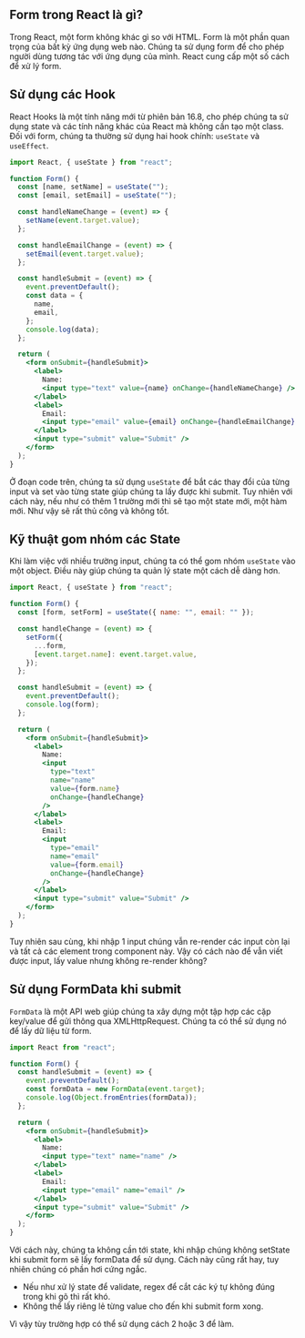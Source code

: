 ## Form trong React là gì?

Trong React, một form không khác gì so với HTML. Form là một phần quan trọng của bất kỳ ứng dụng web nào. Chúng ta sử dụng form để cho phép người dùng tương tác với ứng dụng của mình. React cung cấp một số cách để xử lý form.

## Sử dụng các Hook

React Hooks là một tính năng mới từ phiên bản 16.8, cho phép chúng ta sử dụng state và các tính năng khác của React mà không cần tạo một class. Đối với form, chúng ta thường sử dụng hai hook chính: `useState` và `useEffect`.

```jsx
import React, { useState } from "react";

function Form() {
  const [name, setName] = useState("");
  const [email, setEmail] = useState("");

  const handleNameChange = (event) => {
    setName(event.target.value);
  };

  const handleEmailChange = (event) => {
    setEmail(event.target.value);
  };

  const handleSubmit = (event) => {
    event.preventDefault();
    const data = {
      name,
      email,
    };
    console.log(data);
  };

  return (
    <form onSubmit={handleSubmit}>
      <label>
        Name:
        <input type="text" value={name} onChange={handleNameChange} />
      </label>
      <label>
        Email:
        <input type="email" value={email} onChange={handleEmailChange} />
      </label>
      <input type="submit" value="Submit" />
    </form>
  );
}
```

Ở đoạn code trên, chúng ta sử dụng `useState` để bắt các thay đổi của từng input và set vào từng state giúp chúng ta lấy được khi submit. Tuy nhiên với cách này, nếu như có thêm 1 trường mới thì sẽ tạo một state mới, một hàm mới. Như vậy sẽ rất thủ công và không tốt.

## Kỹ thuật gom nhóm các State

Khi làm việc với nhiều trường input, chúng ta có thể gom nhóm `useState` vào một object. Điều này giúp chúng ta quản lý state một cách dễ dàng hơn.

```jsx
import React, { useState } from "react";

function Form() {
  const [form, setForm] = useState({ name: "", email: "" });

  const handleChange = (event) => {
    setForm({
      ...form,
      [event.target.name]: event.target.value,
    });
  };

  const handleSubmit = (event) => {
    event.preventDefault();
    console.log(form);
  };

  return (
    <form onSubmit={handleSubmit}>
      <label>
        Name:
        <input
          type="text"
          name="name"
          value={form.name}
          onChange={handleChange}
        />
      </label>
      <label>
        Email:
        <input
          type="email"
          name="email"
          value={form.email}
          onChange={handleChange}
        />
      </label>
      <input type="submit" value="Submit" />
    </form>
  );
}
```

Tuy nhiên sau cùng, khi nhập 1 input chúng vẫn re-render các input còn lại và tất cả các element trong component này. Vậy có cách nào để vẫn viết được input, lấy value nhưng không re-render không?

## Sử dụng FormData khi submit

`FormData` là một API web giúp chúng ta xây dựng một tập hợp các cặp key/value để gửi thông qua XMLHttpRequest. Chúng ta có thể sử dụng nó để lấy dữ liệu từ form.

```jsx
import React from "react";

function Form() {
  const handleSubmit = (event) => {
    event.preventDefault();
    const formData = new FormData(event.target);
    console.log(Object.fromEntries(formData));
  };

  return (
    <form onSubmit={handleSubmit}>
      <label>
        Name:
        <input type="text" name="name" />
      </label>
      <label>
        Email:
        <input type="email" name="email" />
      </label>
      <input type="submit" value="Submit" />
    </form>
  );
}
```

Với cách này, chúng ta không cần tới state, khi nhập chúng không setState khi submit form sẽ lấy formData để sử dụng. Cách này cũng rất hay, tuy nhiên chúng có phần hơi cứng ngắc. 

- Nếu như xử lý state để validate, regex để cắt các ký tự không đúng trong khi gõ thì rất khó.
- Không thể lấy riêng lẻ từng value cho đến khi submit form xong.

Vì vậy tùy trường hợp có thể sử dụng cách 2 hoặc 3 để làm.